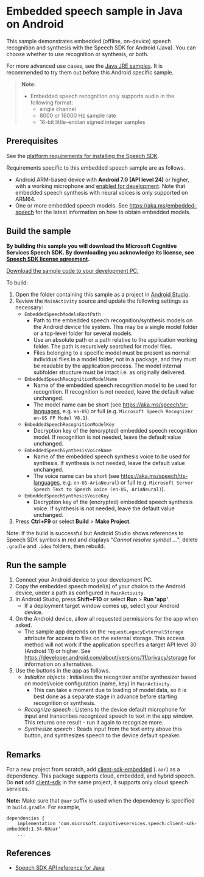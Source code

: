 # Embedded speech sample in Java on Android

This sample demonstrates embedded (offline, on-device) speech recognition and synthesis with the Speech SDK for Android (Java).
You can choose whether to use recognition or synthesis, or both.

For more advanced use cases, see the [Java JRE samples](../../jre/embedded-speech).
It is recommended to try them out before this Android specific sample.

> **Note:**
> * Embedded speech recognition only supports audio in the following format:
>   * single channel
>   * 8000 or 16000 Hz sample rate
>   * 16-bit little-endian signed integer samples

## Prerequisites

See the [platform requirements for installing the Speech SDK](https://learn.microsoft.com/azure/cognitive-services/speech-service/quickstarts/setup-platform?pivots=programming-language-java).

Requirements specific to this embedded speech sample are as follows.
* Android ARM-based device with **Android 7.0 (API level 24)** or higher, with a working microphone and [enabled for development](https://developer.android.com/studio/debug/dev-options).
  Note that embedded speech synthesis with neural voices is only supported on ARM64.
* One or more embedded speech models. See https://aka.ms/embedded-speech for the latest information on how to obtain embedded models.

## Build the sample

**By building this sample you will download the Microsoft Cognitive Services Speech SDK. By downloading you acknowledge its license, see [Speech SDK license agreement](https://aka.ms/csspeech/license).**

[Download the sample code to your development PC.](/README.md#get-the-samples)

To build:
1. Open the folder containing this sample as a project in [Android Studio](https://developer.android.com/studio/).
1. Review the `MainActivity` source and update the following settings as necessary:
   * `EmbeddedSpeechModelsRootPath`
     * Path to the embedded speech recognition/synthesis models on the Android device file system.
       This may be a single model folder or a top-level folder for several models.
     * Use an absolute path or a path relative to the application working folder.
       The path is recursively searched for model files.
     * Files belonging to a specific model must be present as normal individual files in a model folder,
       not in a package, and they must be readable by the application process.
       The model internal subfolder structure must be intact i.e. as originally delivered.
   * `EmbeddedSpeechRecognitionModelName`
     * Name of the embedded speech recognition model to be used for recognition.
       If recognition is not needed, leave the default value unchanged.
     * The model name can be short (see https://aka.ms/speech/sr-languages, e.g. `en-US`) or full (e.g. `Microsoft Speech Recognizer en-US FP Model V8.1`).
   * `EmbeddedSpeechRecognitionModelKey`
     * Decryption key of the (encrypted) embedded speech recognition model.
       If recognition is not needed, leave the default value unchanged.
   * `EmbeddedSpeechSynthesisVoiceName`
     * Name of the embedded speech synthesis voice to be used for synthesis.
       If synthesis is not needed, leave the default value unchanged.
     * The voice name can be short (see https://aka.ms/speech/tts-languages, e.g. `en-US-AriaNeural`) or full (e.g. `Microsoft Server Speech Text to Speech Voice (en-US, AriaNeural)`).
   * `EmbeddedSpeechSynthesisVoiceKey`
     * Decryption key of the (encrypted) embedded speech synthesis voice.
       If synthesis is not needed, leave the default value unchanged.
1. Press **Ctrl+F9** or select **Build** \> **Make Project**.

Note: If the build is successful but Android Studio shows references to Speech SDK symbols in red and displays "*Cannot resolve symbol ...*", delete `.gradle` and `.idea` folders, then rebuild.

## Run the sample

1. Connect your Android device to your development PC.
1. Copy the embedded speech model(s) of your choice to the Android device, under a path as configured in `MainActivity`.
1. In Android Studio, press **Shift+F10** or select **Run** \> **Run 'app'**.
   * If a deployment target window comes up, select your Android device.
1. On the Android device, allow all requested permissions for the app when asked.
   * The sample app depends on the `requestLegacyExternalStorage` attribute for access to files on the external storage.
     This access method will not work if the application specifies a target API level 30 (Android 11) or higher.
     See https://developer.android.com/about/versions/11/privacy/storage for information on alternatives.
1. Use the buttons in the app as follows.
   * *Initialize objects* : Initializes the recognizer and/or synthesizer based on model/voice configuration (name, key) in `MainActivity`.
     * This can take a moment due to loading of model data, so it is best done as a separate stage in advance before starting recognition or synthesis.
   * *Recognize speech* : Listens to the device default microphone for input and transcribes recognized speech to text in the app window. This returns one result - run it again to recognize more.
   * *Synthesize speech* : Reads input from the text entry above this button, and synthesizes speech to the device default speaker.

## Remarks

For a new project from scratch, add [client-sdk-embedded](https://mvnrepository.com/artifact/com.microsoft.cognitiveservices.speech/client-sdk-embedded) (`.aar`) as a dependency.
This package supports cloud, embedded, and hybrid speech.
Do **not** add [client-sdk](https://mvnrepository.com/artifact/com.microsoft.cognitiveservices.speech/client-sdk) in the same project, it supports only cloud speech services.

**Note:** Make sure that `@aar` suffix is used when the dependency is specified in `build.gradle`. For example,
```
dependencies {
    implementation 'com.microsoft.cognitiveservices.speech:client-sdk-embedded:1.34.0@aar'
    ...
```

## References

* [Speech SDK API reference for Java](https://aka.ms/csspeech/javaref)
